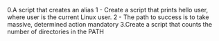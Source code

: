 0.A script that creates an alias
1 - Create a script that prints hello user, where user is the current Linux user.
2 - The path to success is to take massive, determined action mandatory
3.Create a script that counts the number of directories in the PATH
